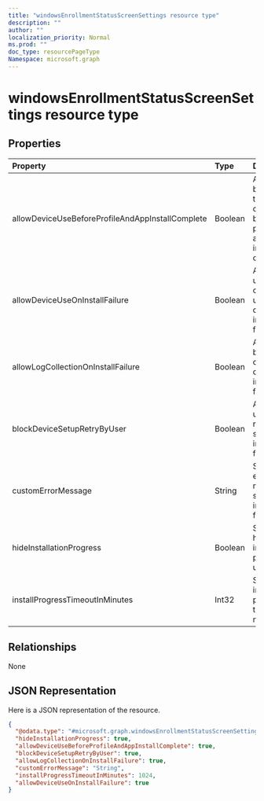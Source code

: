 ```yaml
---
title: "windowsEnrollmentStatusScreenSettings resource type"
description: ""
author: ""
localization_priority: Normal
ms.prod: ""
doc_type: resourcePageType
Namespace: microsoft.graph
---
```



# windowsEnrollmentStatusScreenSettings resource type



## Properties
|Property|Type|Description|
|:---|:---|:---|
|allowDeviceUseBeforeProfileAndAppInstallComplete|Boolean|Allow or block user to use device before profile and app installation complete|
|allowDeviceUseOnInstallFailure|Boolean|Allow the user to continue using the device on installation failure|
|allowLogCollectionOnInstallFailure|Boolean|Allow or block log collection on installation failure|
|blockDeviceSetupRetryByUser|Boolean|Allow the user to retry the setup on installation failure|
|customErrorMessage|String|Set custom error message to show upon installation failure|
|hideInstallationProgress|Boolean|Show or hide installation progress to user|
|installProgressTimeoutInMinutes|Int32|Set installation progress timeout in minutes|

## Relationships
None

## JSON Representation
Here is a JSON representation of the resource.
<!-- {
  "blockType": "resource",
  "@odata.type": "microsoft.graph.windowsEnrollmentStatusScreenSettings"
}
-->
``` json
{
  "@odata.type": "#microsoft.graph.windowsEnrollmentStatusScreenSettings",
  "hideInstallationProgress": true,
  "allowDeviceUseBeforeProfileAndAppInstallComplete": true,
  "blockDeviceSetupRetryByUser": true,
  "allowLogCollectionOnInstallFailure": true,
  "customErrorMessage": "String",
  "installProgressTimeoutInMinutes": 1024,
  "allowDeviceUseOnInstallFailure": true
}
```

